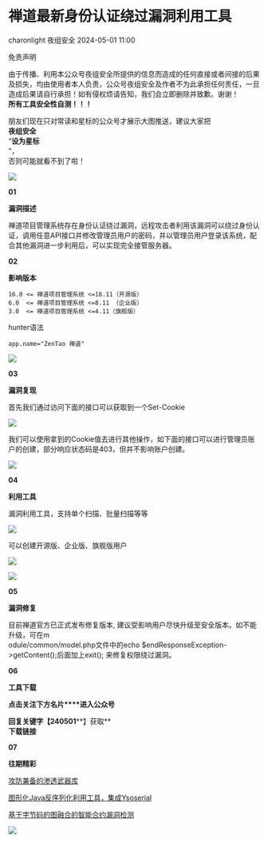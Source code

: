 #  禅道最新身份认证绕过漏洞利用工具   
charonlight  夜组安全   2024-05-01 11:00  
  
免责声明  
  
由于传播、利用本公众号夜组安全所提供的信息而造成的任何直接或者间接的后果及损失，均由使用者本人负责，公众号夜组安全及作者不为此承担任何责任，一旦造成后果请自行承担！如有侵权烦请告知，我们会立即删除并致歉。谢谢！  
**所有工具安全性自测！！！**  
  
朋友们现在只对常读和星标的公众号才展示大图推送，建议大家把  
**夜组安全**  
“**设为星标**  
”，  
否则可能就看不到了啦！  
  
![](https://mmbiz.qpic.cn/sz_mmbiz_png/icZ1W9s2Jp2UntdzhiaZFYuHHGQqkrTvChjia6icbibu08pHkBhDYhYdEZ14FgRgEy50iaYlYTAzTicOtyAPbwx6XpuUQ/640?wx_fmt=png&from=appmsg "")  
  
  
**01**  
  
**漏洞描述**  
  
禅道项目管理系统存在身份认证绕过漏洞，远程攻击者利用该漏洞可以绕过身份认证，调用任意API接口并修改管理员用户的密码，并以管理员用户登录该系统，配合其他漏洞进一步利用后，可以实现完全接管服务器。  
  
**02**  
  
**影响版本**  
  
```
16.0 <= 禅道项目管理系统 <=18.11（开源版）
6.0  <= 禅道项目管理系统 <=8.11 （企业版）
3.0  <= 禅道项目管理系统 <=4.11（旗舰版）
```  
  
hunter语法  
```
app.name="ZenTao 禅道"
```  
  
  
![](https://mmbiz.qpic.cn/sz_mmbiz_png/icZ1W9s2Jp2VSUTp5fMutpTxaCrDTprbdIFDTjBVzpSbRHpia4licoic7ZKBKhZ2ar4lbEibZzkXia3sgqxIJG2HCichQ/640?wx_fmt=png&from=appmsg "")  
  
**03**  
  
**漏洞复现**  
  
首先我们通过访问下面的接口可以获取到一个Set-Cookie  
  
![](https://mmbiz.qpic.cn/sz_mmbiz_png/icZ1W9s2Jp2VSUTp5fMutpTxaCrDTprbdTcUTywfs6MII7y8WYETRzjhqiaMQLdVhxyyVPKtON6cIPcdUWY7zb5Q/640?wx_fmt=png&from=appmsg "")  
  
我们可以使用拿到的Cookie值去进行其他操作，如下面的接口可以进行管理员账户的创建，部分响应状态码是403，但并不影响账户创建。  
  
![](https://mmbiz.qpic.cn/sz_mmbiz_png/icZ1W9s2Jp2VSUTp5fMutpTxaCrDTprbdCRTzeL41VWRaUm91nIvbQic3L5K1KP5F3qn1MAq2gq7micCw8uRnyLiaQ/640?wx_fmt=png&from=appmsg "")  
  
  
**04**  
  
**利用工具**  
  
漏洞利用工具，支持单个扫描、批量扫描等等  
  
![](https://mmbiz.qpic.cn/sz_mmbiz_png/icZ1W9s2Jp2VSUTp5fMutpTxaCrDTprbdr4icDQAIZl5BG4hL95KjOXjEib88jtZFIoH59LKN7vialds8eAfTqYaAQ/640?wx_fmt=png&from=appmsg "")  
  
可以创建开源版、企业版、旗舰版用户  
  
![](https://mmbiz.qpic.cn/sz_mmbiz_png/icZ1W9s2Jp2VSUTp5fMutpTxaCrDTprbdNBJD2rbdClVA19nRHbIU38Vant3nKQHbXs2vI2QKicGHwc261dzcJGg/640?wx_fmt=png&from=appmsg "")  
  
![](https://mmbiz.qpic.cn/sz_mmbiz_png/icZ1W9s2Jp2VSUTp5fMutpTxaCrDTprbdDec7uaa812VA1nLHic6vy2FfjH450hIQqb27fhgLnYTjvF0Os30WicRg/640?wx_fmt=png&from=appmsg "")  
  
  
  
**05**  
  
**漏洞修复**  
  
目前禅道官方已正式发布修复版本, 建议受影响用户尽快升级至安全版本。如不能升级，可在m  
odule/common/model.php文件中的echo $endResponseException->getContent();后面加上exit(); 来修复权限绕过漏洞。  
  
**06**  
  
**工具下载**  
  
**点击关注下方名片****进入公众号**  
  
**回复关键字【240501****】获取**  
**下载链接**  
  
  
**07**  
  
**往期精彩**  
  
[ 攻防兼备的渗透武器库 ](http://mp.weixin.qq.com/s?__biz=Mzk0ODM0NDIxNQ==&mid=2247490504&idx=1&sn=05233cd219007a94b85421f48a448490&chksm=c3685f30f41fd62602ada74e504bc4926cf20663ef91ac39df160567febae8d1e763886c8a13&scene=21#wechat_redirect)  

						  
  
  
[ 图形化Java反序列化利用工具，集成Ysoserial ](http://mp.weixin.qq.com/s?__biz=Mzk0ODM0NDIxNQ==&mid=2247490529&idx=1&sn=c300c22f0e6d8894d1dd36e36e544631&chksm=c3685f19f41fd60fa5b25c85f6b970193b4e669dd5b468939526d4d19de5d95d856906c329d0&scene=21#wechat_redirect)  

						  
  
  
[ 基于字节码的图融合的智能合约漏洞检测 ](http://mp.weixin.qq.com/s?__biz=Mzk0ODM0NDIxNQ==&mid=2247490528&idx=1&sn=824cc5eaf0a00e0883d185da24fe1bbd&chksm=c3685f18f41fd60e84f9499b1a197ba703a3968aea94e2cdd04237aa296783f7eeb152209a4a&scene=21#wechat_redirect)  

						  
  
![](https://mmbiz.qpic.cn/mmbiz_png/OAmMqjhMehrtxRQaYnbrvafmXHe0AwWLr2mdZxcg9wia7gVTfBbpfT6kR2xkjzsZ6bTTu5YCbytuoshPcddfsNg/640?wx_fmt=png&wxfrom=5&wx_lazy=1&wx_co=1&random=0.8399406679299557 "")  
  
